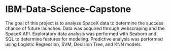 # IBM-Data-Science-Capstone
The goal of this project is to analyze SpaceX data to determine the success chance of future launches. 
Data was acquired through webscraping and the SpaceX API.
Exploratory data analysis was performed with Seaborn and SQL to determine features for modeling. 
Predictive analysis was performed using Logistic Regression, SVM, Decision Tree, and KNN models.
